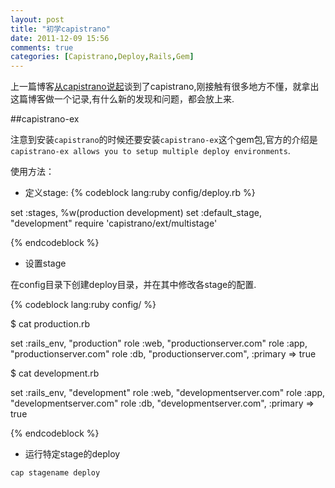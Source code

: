 ```yaml
---
layout: post
title: "初学capistrano"
date: 2011-12-09 15:56
comments: true
categories: [Capistrano,Deploy,Rails,Gem]
---
```


上一篇博客[从capistrano说起](http://geekontheway.github.com/blog/2011/12/08/from-ssl-to-ssh/)谈到了capistrano,刚接触有很多地方不懂，就拿出这篇博客做一个记录,有什么新的发现和问题，都会放上来.

##capistrano-ex

注意到安装`capistrano`的时候还要安装`capistrano-ex`这个gem包,官方的介绍是 `capistrano-ex allows you to setup multiple deploy environments`.

使用方法：

- 定义stage:
{% codeblock lang:ruby config/deploy.rb %}

set :stages, %w(production development)
set :default_stage, "development"
require 'capistrano/ext/multistage'

{% endcodeblock %}

- 设置stage

在config目录下创建deploy目录，并在其中修改各stage的配置.

{% codeblock lang:ruby config/ %}

$ cat production.rb

set :rails_env, "production" 
role :web, "productionserver.com"
role :app, "productionserver.com"
role :db,  "productionserver.com", :primary => true

$ cat development.rb

set :rails_env, "development"
role :web, "developmentserver.com"
role :app, "developmentserver.com"
role :db,  "developmentserver.com", :primary => true

{% endcodeblock %}

- 运行特定stage的deploy

`cap stagename deploy`

